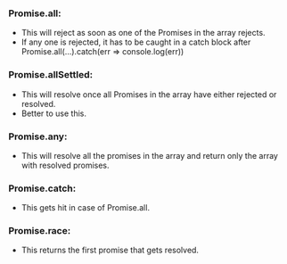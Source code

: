 ### Promise.all:
- This will reject as soon as one of the Promises in the array rejects.
- If any one is rejected, it has to be caught in a catch block after Promise.all(...).catch(err => console.log(err))

### Promise.allSettled:
- This will resolve once all Promises in the array have either rejected or resolved.
- Better to use this.

### Promise.any:
- This will resolve all the promises in the array and return only the array with resolved promises.

### Promise.catch:
- This gets hit in case of Promise.all.

### Promise.race:
- This returns the first promise that gets resolved.